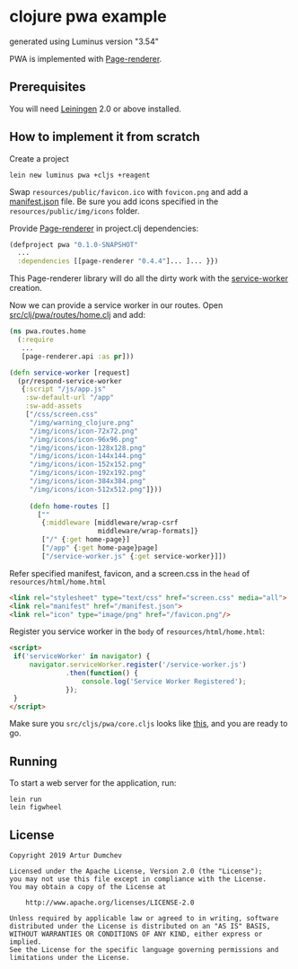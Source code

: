 # clojure pwa example

generated using Luminus version "3.54"

PWA is implemented with [Page-renderer][3].

## Prerequisites

You will need [Leiningen][1] 2.0 or above installed.

[1]: https://github.com/technomancy/leiningen

## How to implement it from scratch

Create a project 

    lein new luminus pwa +cljs +reagent

Swap `resources/public/favicon.ico` with `fovicon.png` and add a [manifest.json][2] file. Be sure you add icons specified in the `resources/public/img/icons` folder. 

[2]: https://github.com/Liverm0r/PWA-clojure/blob/master/resources/public/manifest.json

Provide [Page-renderer][3] in project.clj dependencies:

```clojure
(defproject pwa "0.1.0-SNAPSHOT"
  ...
  :dependencies [[page-renderer "0.4.4"]... ]... }}) 
```

This Page-renderer library will do all the dirty work with the [service-worker][4] creation.

Now we can provide a service worker in our routes. Open [src/clj/pwa/routes/home.clj][5] and add:

```clojure
(ns pwa.routes.home
  (:require
   ...
   [page-renderer.api :as pr]))

(defn service-worker [request]
  (pr/respond-service-worker
   {:script "/js/app.js"
    :sw-default-url "/app" 
    :sw-add-assets         
    ["/css/screen.css"
     "/img/warning_clojure.png"
     "/img/icons/icon-72x72.png"
     "/img/icons/icon-96x96.png"
     "/img/icons/icon-128x128.png"
     "/img/icons/icon-144x144.png"
     "/img/icons/icon-152x152.png"
     "/img/icons/icon-192x192.png"
     "/img/icons/icon-384x384.png"
     "/img/icons/icon-512x512.png"]}))
     
     (defn home-routes []
       [""
        {:middleware [middleware/wrap-csrf
                      middleware/wrap-formats]}
        ["/" {:get home-page}]
        ["/app" {:get home-page}page]
        ["/service-worker.js" {:get service-worker}]])
```

[3]: https://github.com/spacegangster/page-renderer
[4]: https://developers.google.com/web/ilt/pwa/introduction-to-service-worker
[5]: https://github.com/Liverm0r/PWA-clojure/blob/master/src/clj/pwa/routes/home.clj

Refer specified manifest, favicon, and a screen.css in the `head` of `resources/html/home.html`

```html
<link rel="stylesheet" type="text/css" href="screen.css" media="all">
<link rel="manifest" href="/manifest.json">
<link rel="icon" type="image/png" href="/favicon.png"/>
```

Register you service worker in the `body` of `resources/html/home.html`:

```html
<script>
 if('serviceWorker' in navigator) {
     navigator.serviceWorker.register('/service-worker.js')
              .then(function() {
                  console.log('Service Worker Registered');
              });
 }
</script>
```

Make sure you `src/cljs/pwa/core.cljs` looks like [this][5], and you are ready to go.

[5]: https://github.com/Liverm0r/PWA-clojure/blob/master/src/cljs/pwa/core.cljs

## Running

To start a web server for the application, run:

    lein run 
    lein figwheel

## License
```
Copyright 2019 Artur Dumchev

Licensed under the Apache License, Version 2.0 (the "License");
you may not use this file except in compliance with the License.
You may obtain a copy of the License at

    http://www.apache.org/licenses/LICENSE-2.0

Unless required by applicable law or agreed to in writing, software
distributed under the License is distributed on an "AS IS" BASIS,
WITHOUT WARRANTIES OR CONDITIONS OF ANY KIND, either express or implied.
See the License for the specific language governing permissions and
limitations under the License.
```
